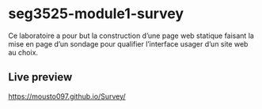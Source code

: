 # seg3525-module1-survey
Ce laboratoire a pour but la construction d’une page web statique faisant la mise en page d’un sondage pour qualifier l’interface usager d’un site web au choix.

## Live preview

https://mousto097.github.io/Survey/
